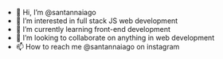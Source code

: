 - 👋 Hi, I’m @santannaiago
- 👀 I’m interested in full stack JS web development
- 🌱 I’m currently learning front-end development
- 💞️ I’m looking to collaborate on anything in web development
- 📫 How to reach me @santannaiago on instagram

<!---
condicionador/condicionador is a ✨ special ✨ repository because its `README.md` (this file) appears on your GitHub profile.
You can click the Preview link to take a look at your changes.
--->
